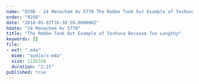 ```yaml
---
name: "0298 - 24 Menachem Av 5778 The Rebbe Took Out Example of Teshuva Because Too Lengthy"
order: "0298"
date: "2018-05-03T16:38:59.000000Z"
hdate: "24 Menachem Av 5778"
title: "The Rebbe Took Out Example of Teshuva Because Too Lengthy"
keywords: []
file:
- ext: ".m4a"
  mime: "audio/x-m4a"
  size: 1126326
  duration: "2:15"
published: true
---
```

